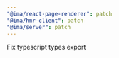 ```yaml
---
"@ima/react-page-renderer": patch
"@ima/hmr-client": patch
"@ima/server": patch
---
```


Fix typescript types export
